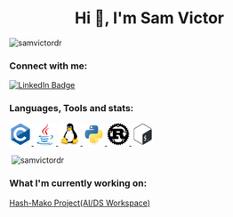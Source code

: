 <h1 align="center">Hi 👋, I'm Sam Victor</h1>
<p align="left"> <img src="https://komarev.com/ghpvc/?username=samvictordr&label=Profile%20views&color=0e75b6&style=flat" alt="samvictordr" /> </p>

<h3 align="left">Connect with me:</h3>
<a href="https://www.linkedin.com/in/sam-victor-a52b36279">
    <img src="https://img.shields.io/badge/LinkedIn-blue?style=for-the-badge&logo=linkedin&logoColor=white" alt="LinkedIn Badge"/>
</a>
<p align="left">
</p>

<h3 align="left">Languages, Tools and stats:</h3>
<p align="left"> <a href="https://www.cprogramming.com/" target="_blank" rel="noreferrer"> <img src="https://raw.githubusercontent.com/devicons/devicon/master/icons/c/c-original.svg" alt="c" width="40" height="40"/> </a> <a href="https://www.java.com" target="_blank" rel="noreferrer"> <img src="https://raw.githubusercontent.com/devicons/devicon/master/icons/java/java-original.svg" alt="java" width="40" height="40"/> </a> <a href="https://www.linux.org/" target="_blank" rel="noreferrer"> <img src="https://raw.githubusercontent.com/devicons/devicon/master/icons/linux/linux-original.svg" alt="linux" width="40" height="40"/> </a> <a href="https://www.python.org" target="_blank" rel="noreferrer"> <img src="https://raw.githubusercontent.com/devicons/devicon/master/icons/python/python-original.svg" alt="python" width="40" height="40"/> </a> <a href="https://www.rust-lang.org" target="_blank" rel="noreferrer"> <img src="https://raw.githubusercontent.com/devicons/devicon/master/icons/rust/rust-plain.svg" alt="rust" width="40" height="40"/> </a> <a href="https://www.gnu.org/software/bash/" target="_blank" rel="noreferrer"> <img src="https://github.com/devicons/devicon/blob/master/icons/bash/bash-original.svg" alt="bash" width="40" height="40"/> </a> </p>

<p>&nbsp;<img align="center" src="https://github-readme-stats.vercel.app/api?username=samvictordr&show_icons=true&locale=en" alt="samvictordr" /></p>
<h3 align="left">What I'm currently working on:</h3>
<a href="https://github.com/samvictordr/hashmako-model">Hash-Mako Project(AI/DS Workspace)</a>
  

<!---
matchaswirls/matchaswirls is a ✨ special ✨ repository because its `README.md` (this file) appears on your GitHub profile.
You can click the Preview link to take a look at your changes.
--->
